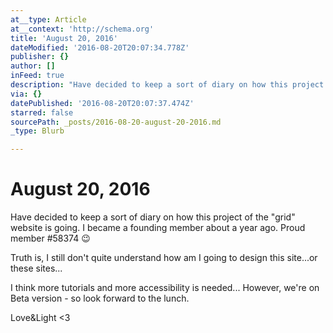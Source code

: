 ```yaml
---
at__type: Article
at__context: 'http://schema.org'
title: 'August 20, 2016'
dateModified: '2016-08-20T20:07:34.778Z'
publisher: {}
author: []
inFeed: true
description: "Have decided to keep a sort of diary on how this project of the “grid” website is going. I became a founding member about a year ago. Proud member #58374 \uD83D\uDE09"
via: {}
datePublished: '2016-08-20T20:07:37.474Z'
starred: false
sourcePath: _posts/2016-08-20-august-20-2016.md
_type: Blurb

---
```

# **August 20, 2016**

Have decided to keep a sort of diary on how this project of the "grid" website is going. I became a founding member about a year ago. Proud member \#58374 😉

Truth is, I still don't quite understand how am I going to design this site...or these sites...

I think more tutorials and more accessibility is needed... However, we're on Beta version - so look forward to the lunch. 

Love&Light <3